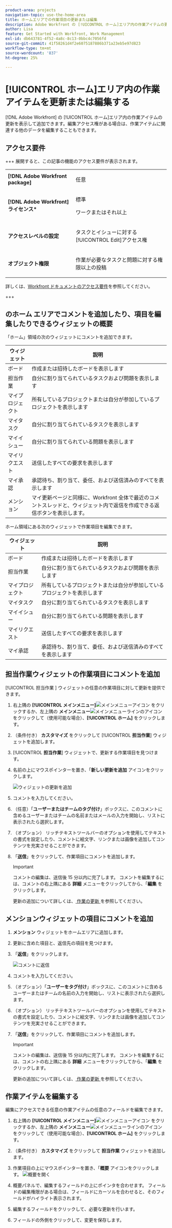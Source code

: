 ```yaml
---
product-area: projects
navigation-topic: use-the-home-area
title: ホームエリアでの作業項目の更新または編集
description: Adobe Workfront の [!UICONTROL ホーム]エリア内の作業アイテムの更新を表示して追加できます。編集アクセス権がある場合は、作業アイテムに関連する他のデータを編集することもできます。
author: Lisa
feature: Get Started with Workfront, Work Management
exl-id: db643781-4f52-4a8c-8c13-0bbc4c7056fd
source-git-commit: 41f58261d4f2e6075187886b371a23eb5e97d823
workflow-type: tm+mt
source-wordcount: '837'
ht-degree: 25%

---
```


# [!UICONTROL ホーム]エリア内の作業アイテムを更新または編集する

<!--Audited: 04/2024-->

<!--<span class="preview">The highlighted information on this page refers to functionality not yet generally available. It is available only in the Preview environment for all customers. After the monthly releases to Production, the same features are also available in the Production environment for customers who enabled fast releases. </span>   

<span class="preview">For information about fast releases, see [Enable or disable fast releases for your organization](/help/quicksilver/administration-and-setup/set-up-workfront/configure-system-defaults/enable-fast-release-process.md). </span>-->

[!DNL Adobe Workfront] の [!UICONTROL ホーム]エリア内の作業アイテムの更新を表示して追加できます。編集アクセス権がある場合は、作業アイテムに関連する他のデータを編集することもできます。

## アクセス要件

+++ 展開すると、この記事の機能のアクセス要件が表示されます。

<table style="table-layout:auto"> 
 <col> 
 </col> 
 <col> 
 </col> 
 <tbody> 
  <tr> 
   <td role="rowheader"><strong>[!DNL Adobe Workfront package]</strong></td> 
   <td> <p>任意</p> </td> 
  </tr> 
  <tr> 
   <td role="rowheader"><strong>[!DNL Adobe Workfront] ライセンス*</strong></td> 
   <td> <p>標準</p>
   <p>ワークまたはそれ以上</p> </td> 
  </tr> 
  <tr> 
   <td role="rowheader"><strong>アクセスレベルの設定</strong></td> 
   <td> <p>タスクとイシューに対する[!UICONTROL Edit]アクセス権</p> </td> 
  </tr> 
  <tr> 
   <td role="rowheader"><strong>オブジェクト権限</strong></td> 
   <td> <p>作業が必要なタスクと問題に対する権限以上の投稿</p> </td> 
  </tr> 
 </tbody> 
</table>

詳しくは、[Workfront ドキュメントのアクセス要件](/help/quicksilver/administration-and-setup/add-users/access-levels-and-object-permissions/access-level-requirements-in-documentation.md)を参照してください。

+++

<!--not sure if this  from the old UI: we don't have a Work List anymore - should this section come off? 

## View updates on a work item

You can view updates on any work item in the [!UICONTROL Work List]:

1. Click the **[!UICONTROL Main Menu]** ![Main Menu icon](assets/main-menu-icon.png) in the upper-right corner, or the **Main Menu** ![Main Menu lines icon](assets/lines-main-menu.png) in the upper-left corner, if available, then click **[!UICONTROL Home]**.
1. In the **[!UICONTROL Work List]** area, select the item where you want to view updates.\
   Updates are displayed in the right panel.

-->

## のホーム エリアでコメントを追加したり、項目を編集したりできるウィジェットの概要

「ホーム」領域の次のウィジェットにコメントを追加できます。

| ウィジェット | 説明 |
|--------------|---------------------------------------------------------------------------------------------------|
| ボード | 作成または招待したボードを表示します |
| 担当作業 | 自分に割り当てられているタスクおよび問題を表示します |
| マイプロジェクト | 所有しているプロジェクトまたは自分が参加しているプロジェクトを表示します |
| マイタスク | 自分に割り当てられているタスクを表示します |
| マイイシュー | 自分に割り当てられている問題を表示します |
| マイリクエスト | 送信したすべての要求を表示します |
| マイ承認 | 承認待ち、割り当て、委任、および送信済みのすべてを表示します |
| メンション | マイ更新ページと同様に、Workfront 全体で最近のコメントスレッドと、ウィジェット内で返信を作成できる返信ボタンを表示します。 |

ホーム領域にある次のウィジェットで作業項目を編集できます。

| ウィジェット | 説明 |
|--------------|---------------------------------------------------------------------------------------------------|
| ボード | 作成または招待したボードを表示します |
| 担当作業 | 自分に割り当てられているタスクおよび問題を表示します |
| マイプロジェクト | 所有しているプロジェクトまたは自分が参加しているプロジェクトを表示します |
| マイタスク | 自分に割り当てられているタスクを表示します |
| マイイシュー | 自分に割り当てられている問題を表示します |
| マイリクエスト | 送信したすべての要求を表示します |
| マイ承認 | 承認待ち、割り当て、委任、および送信済みのすべてを表示します |

## 担当作業ウィジェットの作業項目にコメントを追加

[!UICONTROL  担当作業 ] ウィジェットの任意の作業項目に対して更新を提供できます。

1. 右上隅の **[!UICONTROL メインメニュー]**![ メインメニューアイコン ](assets/main-menu-icon.png) をクリックするか、左上隅の **メインメニュー**![ メインメニューラインのアイコン ](assets/lines-main-menu.png) をクリックして（使用可能な場合）、**[!UICONTROL ホーム]** をクリックします。
1. （条件付き） **カスタマイズ** をクリックして [!UICONTROL **担当作業**] ウィジェットを追加します。

1. [!UICONTROL **担当作業**] ウィジェットで、更新する作業項目を見つけます。
1. 名前の上にマウスポインターを置き、「**新しい更新を追加** アイコンをクリックします。

   ![ ウィジェットの更新を追加 ](assets/add-update-on-widget.png)

1. コメントを入力してください。
1. （任意）「**ユーザーまたはチームのタグ付け**」ボックスに、このコメントに含めるユーザーまたはチームの名前またはメールの入力を開始し、リストに表示されたら選択します。
1. （オプション） リッチテキストツールバーのオプションを使用してテキストの書式を設定したり、コメントに絵文字、リンクまたは画像を追加してコンテンツを充実させることができます。
1. 「**送信**」をクリックして、作業項目にコメントを追加します。

   >[!IMPORTANT]
   >
   >コメントの編集は、送信後 15 分以内に完了します。 コメントを編集するには、コメントの右上隅にある **詳細** メニューをクリックしてから、「**編集** をクリックします。

   更新の追加について詳しくは、[ 作業の更新 ](/help/quicksilver/workfront-basics/updating-work-items-and-viewing-updates/update-work.md) を参照してください。


## メンションウィジェットの項目にコメントを追加

1. **メンション** ウィジェットをホームエリアに追加します。

1. 更新に含めた項目と、返信先の項目を見つけます。

1. 「**返信**」をクリックします。

   ![ コメントに返信 ](assets/reply-to-comment-in-mentions-widget.png)

1. コメントを入力してください。
1. （オプション）「**ユーザーをタグ付け**」ボックスに、このコメントに含めるユーザーまたはチームの名前の入力を開始し、リストに表示されたら選択します。
1. （オプション） リッチテキストツールバーのオプションを使用してテキストの書式を設定したり、コメントに絵文字、リンクまたは画像を追加してコンテンツを充実させることができます。
1. 「**送信**」をクリックして、作業項目にコメントを追加します。

   >[!IMPORTANT]
   >
   >コメントの編集は、送信後 15 分以内に完了します。 コメントを編集するには、コメントの右上隅にある **詳細** メニューをクリックしてから、「**編集** をクリックします。

   更新の追加について詳しくは、[ 作業の更新 ](/help/quicksilver/workfront-basics/updating-work-items-and-viewing-updates/update-work.md) を参照してください。

## 作業アイテムを編集する

編集にアクセスできる任意の作業アイテムの任意のフィールドを編集できます。

1. 右上隅の **[!UICONTROL メインメニュー]**![ メインメニューアイコン ](assets/main-menu-icon.png) をクリックするか、左上隅の **メインメニュー**![ メインメニューラインのアイコン ](assets/lines-main-menu.png) をクリックして（使用可能な場合）、**[!UICONTROL ホーム]** をクリックします。
1. （条件付き） **カスタマイズ** をクリックして **担当作業** ウィジェットを追加します。

1. 作業項目の上にマウスポインターを置き、「**概要** アイコンをクリックします。
   ![ 概要を開く ](assets/open-summary-new-home.png)

1. 概要パネルで、編集するフィールドの上にポインタを合わせます。
フィールドの編集権限がある場合は、フィールドにカーソルを合わせると、そのフィールドがハイライト表示されます。
1. 編集するフィールドをクリックして、必要な更新を行います。
1. フィールドの外側をクリックして、変更を保存します。
